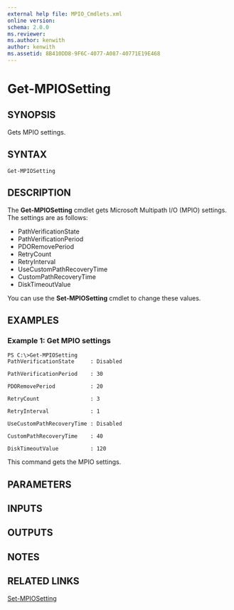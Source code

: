 ```yaml
---
external help file: MPIO_Cmdlets.xml
online version: 
schema: 2.0.0
ms.reviewer:
ms.author: kenwith
author: kenwith
ms.assetid: 8B410DD8-9F6C-4077-A087-40771E19E468
---
```


# Get-MPIOSetting

## SYNOPSIS
Gets MPIO settings.

## SYNTAX

```
Get-MPIOSetting
```

## DESCRIPTION
The **Get-MPIOSetting** cmdlet gets Microsoft Multipath I/O (MPIO) settings.
The settings are as follows: 

- PathVerificationState
- PathVerificationPeriod
- PDORemovePeriod
- RetryCount
- RetryInterval
- UseCustomPathRecoveryTime
- CustomPathRecoveryTime
- DiskTimeoutValue

You can use the **Set-MPIOSetting** cmdlet to change these values.

## EXAMPLES

### Example 1: Get MPIO settings
```
PS C:\>Get-MPIOSetting
PathVerificationState     : Disabled

PathVerificationPeriod    : 30

PDORemovePeriod           : 20

RetryCount                : 3

RetryInterval             : 1

UseCustomPathRecoveryTime : Disabled

CustomPathRecoveryTime    : 40

DiskTimeoutValue          : 120
```

This command gets the MPIO settings.

## PARAMETERS

## INPUTS

## OUTPUTS

## NOTES

## RELATED LINKS

[Set-MPIOSetting](./Set-MPIOSetting.md)

